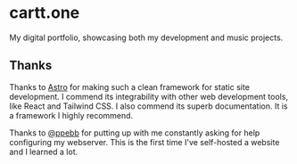 # cartt.one
My digital portfolio, showcasing both my development and music projects.

## Thanks
Thanks to [Astro](https://astro.build/) for making such a clean framework for static site development. I commend its integrability with other web development tools, like React and Tailwind CSS. I also commend its superb documentation. It is a framework I highly recommend.

Thanks to [@ppebb](https://www.github.com/ppebb) for putting up with me constantly asking for help configuring my webserver. This is the first time I've self-hosted a website and I learned a lot.